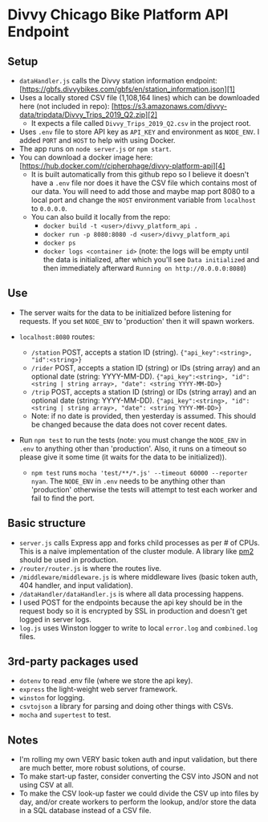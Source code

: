 # Divvy Chicago Bike Platform API Endpoint

## Setup
- `dataHandler.js` calls the Divvy station information endpoint: [https://gbfs.divvybikes.com/gbfs/en/station_information.json][1]
- Uses a locally stored CSV file (1,108,164 lines) which can be downloaded here (not included in repo): [https://s3.amazonaws.com/divvy-data/tripdata/Divvy_Trips_2019_Q2.zip][2]
  - It expects a file called `Divvy_Trips_2019_Q2.csv` in the project root.
- Uses `.env` file to store API key as `API_KEY` and environment as `NODE_ENV`. I added `PORT` and `HOST` to help with using Docker.
- The app runs on `node server.js` or `npm start`.
- You can download a docker image here: [https://hub.docker.com/r/cipherphage/divvy-platform-api][4]
  - It is built automatically from this github repo so I believe it doesn't have a `.env` file nor does it have the CSV file which contains most of our data. You will need to add those and maybe map port 8080 to a local port and change the `HOST` environment variable from `localhost` to `0.0.0.0`.
  - You can also build it locally from the repo:
    - `docker build -t <user>/divvy_platform_api .`
    - `docker run -p 8080:8080 -d <user>/divvy_platform_api` 
    - `docker ps`
    - `docker logs <container id>` (note: the logs will be empty until the data is initialized, after which you'll see `Data initialized` and then immediately afterward `Running on http://0.0.0.0:8080`)

## Use
- The server waits for the data to be initialized before listening for requests. If you set `NODE_ENV` to 'production' then it will spawn workers.
- `localhost:8080` routes:
  - `/station` POST, accepts a station ID (string). ```{"api_key":<string>, "id":<string>}```
  - `/rider` POST, accepts a station ID (string) or IDs (string array) and an optional date (string: YYYY-MM-DD). ```{"api_key":<string>, "id":<string | string array>, "date": <string YYYY-MM-DD>}```
  - `/trip` POST, accepts a station ID (string) or IDs (string array) and an optional date (string: YYYY-MM-DD). ```{"api_key":<string>, "id":<string | string array>, "date": <string YYYY-MM-DD>}```
  - Note: if no date is provided, then yesterday is assumed. This should be changed because the data does not cover recent dates.
  
- Run `npm test` to run the tests (note: you must change the `NODE_ENV` in `.env` to anything other than 'production'. Also, it runs on a timeout so please give it some time (it waits for the data to be initialized)).
  - `npm test` runs `mocha 'test/**/*.js' --timeout 60000 --reporter nyan`. The `NODE_ENV` in `.env` needs to be anything other than 'production' otherwise the tests will attempt to test each worker and fail to find the port.

## Basic structure
- `server.js` calls Express app and forks child processes as per # of CPUs. This is a naive implementation of the cluster module. A library like [pm2][3] should be used in production.
- `/router/router.js` is where the routes live.
- `/middleware/middleware.js` is where middleware lives (basic token auth, 404 handler, and input validation).
- `/dataHandler/dataHandler.js` is where all data processing happens.
- I used POST for the endpoints because the api key should be in the request body so it is encrypted by SSL in production and doesn't get logged in server logs.
- `log.js` uses Winston logger to write to local `error.log` and `combined.log` files.

## 3rd-party packages used
- `dotenv` to read .env file (where we store the api key).
- `express` the light-weight web server framework.
- `winston` for logging.
- `csvtojson` a library for parsing and doing other things with CSVs.
- `mocha` and `supertest` to test. 

## Notes
- I'm rolling my own VERY basic token auth and input validation, but there are much better, more robust solutions, of course.
- To make start-up faster, consider converting the CSV into JSON and not using CSV at all.
- To make the CSV look-up faster we could divide the CSV up into files by day, and/or create workers to perform the lookup, and/or store the data in a SQL database instead of a CSV file. 
  
[1]:https://gbfs.divvybikes.com/gbfs/en/station_information.json
[2]:https://s3.amazonaws.com/divvy-data/tripdata/Divvy_Trips_2019_Q2.zip
[3]:https://pm2.io/
[4]:https://hub.docker.com/r/cipherphage/divvy-platform-api